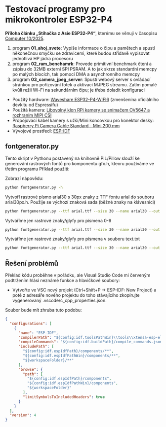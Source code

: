 # Testovací programy pro mikrokontroler ESP32-P4

**Příloha článku „Stíhačka z Asie ESP32-P4“**, kterému se věnuji v časopisu [Computer 10/2025](https://www.ikiosek.cz/computer).

1. program **01_ahoj_svete**: Vypíše informace o čipu a pamětech a spustí někonečnou smyčku se zdravicemi, které budou střídavě vypisovat jednotlivá HP jádra procesoru
2. program **02_ram_benchamrk**: Provede primitivní benchmark čtení a zápisu do 32MB externí SPI PSRAM. A to jak skrze standardní memcpy po malých blocích, tak pomocí DMA a asynchronního memcpy
3. program **03_camera_jpeg_server**: Spustí webový server s ovládací stránkou pro pořizování fotek a aktivaci MJPEG streamu. Zatím pomalé kvůli režii Wi-Fi na sekundárním čipu; je třeba doladit konfiguraci

- Použitý hardware: [Waveshare ESP32-P4-WIFI6](https://www.waveshare.com/esp32-p4-wifi6.htm?sku=32020) (zmenšenína oficiálního devkitu od Espressifu)
- Použitá kamera: [Libovolný klon RPi kamery se snímačem OV5647 a rozhraním MIPI CSI](https://www.waveshare.com/rpi-camera-b.htm)
- Propojovací kabel kamery s užší/Mini koncovkou pro konektor desky: [Raspberry Pi Camera Cable Standard - Mini 200 mm](https://rpishop.cz/mipi/6501-raspberry-pi-5-camera-cable-standard-mini-200-mm.html)
- Vývojové prostředí: [ESP-IDF](https://docs.espressif.com/projects/esp-idf/en/stable/esp32p4/get-started/index.html)

## fontgenerator.py

Tento skript v Pythonu postavený na knihovně PIL/Pillow slouží ke generování rastrových fontů pro komponentu gfx.h, kteoru používáme ve třetím programu
Příklad použití: 

Zobrazí nápovědu:

```bash
python fontgenerator.py -h
```

Vytvoří rastrové písmo arial30 s 30px znaky z TTF fontu arial do souboru arial30px.h. Použije se výchozí znaková sada (běžné znaky na klávesnici)

```bash
python fontgenerator.py --ttf arial.ttf --size 30 --name arial30 --out arial30px.h
```

Vytváříme jen rastrové znaky/glyfy pro písmena 0-9

```bash
python fontgenerator.py --ttf arial.ttf --size 30 --name arial30 --out arial30px.h --charset 0123456789
```

Vytváříme jen rastrové znaky/glyfy pro písmena v souboru text.txt

```bash
python fontgenerator.py --ttf arial.ttf --size 30 --name arial30 --out arial30px.h --charset_file text.txt
```

## Řešení problémů

Překlad kódu proběhne v pořádku, ale Visual Studio Code mi červeným podtržením hlásí neznámé funkce a hlavičkové soubory:

- Vytvořte ve VSC nový projekt (Ctrl+Shift+P -> ESP-IDF: New Project) a poté z adresáře nového projektu do toho stávajícího zkopírujte vygenerovaný .vscode/c_cpp_properties.json.

Soubor bude mít zhruba tuto podobu:

```json
{
  "configurations": [
    {
      "name": "ESP-IDF",
      "compilerPath": "${config:idf.toolsPathWin}\\tools\\xtensa-esp-elf\\esp-14.2.0_20241119\\xtensa-esp-elf\\bin\\xtensa-esp32-elf-gcc.exe",
      "compileCommands": "${config:idf.buildPath}/compile_commands.json",
      "includePath": [
        "${config:idf.espIdfPath}/components/**",
        "${config:idf.espIdfPathWin}/components/**",
        "${workspaceFolder}/**"
      ],
      "browse": {
        "path": [
          "${config:idf.espIdfPath}/components",
          "${config:idf.espIdfPathWin}/components",
          "${workspaceFolder}"
        ],
        "limitSymbolsToIncludedHeaders": true
      }
    }
  ],
  "version": 4
}
```
